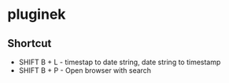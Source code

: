 # pluginek

## Shortcut

- SHIFT B + L - timestap to date string, date string to timestamp
- SHIFT B + P - Open browser with search


